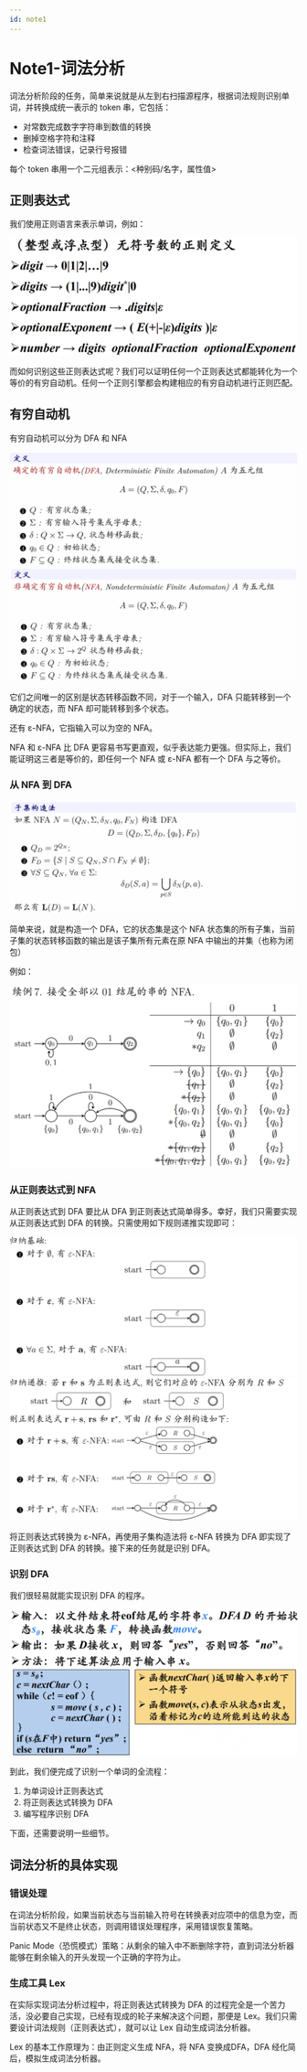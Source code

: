 ```yaml
---
id: note1
---
```

# Note1-词法分析

词法分析阶段的任务，简单来说就是从左到右扫描源程序，根据词法规则识别单词，并转换成统一表示的 token 串，它包括：

- 对常数完成数字字符串到数值的转换
- 删掉空格字符和注释
- 检查词法错误，记录行号报错

每个 token 串用一个二元组表示：<种别码/名字，属性值>

## 正则表达式

我们使用正则语言来表示单词，例如：

![](./assets/image-20230503130204094.png)

而如何识别这些正则表达式呢？我们可以证明任何一个正则表达式都能转化为一个等价的有穷自动机。任何一个正则引擎都会构建相应的有穷自动机进行正则匹配。

## 有穷自动机

有穷自动机可以分为 DFA 和 NFA

![](./assets/image-20230503133735355.png)![](./assets/image-20230503133811279.png)

它们之间唯一的区别是状态转移函数不同，对于一个输入，DFA 只能转移到一个确定的状态，而 NFA 却可能转移到多个状态。

还有 ε-NFA，它指输入可以为空的 NFA。

NFA 和 ε-NFA 比 DFA 更容易书写更直观，似乎表达能力更强。但实际上，我们能证明这三者是等价的，即任何一个 NFA 或 ε-NFA 都有一个 DFA 与之等价。

### 从 NFA 到 DFA

![](./assets/image-20230503134202448.png)

简单来说，就是构造一个 DFA，它的状态集是这个 NFA 状态集的所有子集，当前子集的状态转移函数的输出是该子集所有元素在原 NFA 中输出的并集（也称为闭包）

例如：

![](./assets/image-20230503134701109.png)

### 从正则表达式到 NFA

从正则表达式到 DFA 要比从 DFA 到正则表达式简单得多。幸好，我们只需要实现从正则表达式到 DFA 的转换。只需使用如下规则递推实现即可：

![](./assets/image-20230503135338142.png)![](./assets/image-20230503135356959.png)

将正则表达式转换为 ε-NFA，再使用子集构造法将 ε-NFA 转换为 DFA 即实现了正则表达式到 DFA 的转换。接下来的任务就是识别 DFA。

### 识别 DFA

我们很轻易就能实现识别 DFA 的程序。

![](./assets/image-20230503135831844.png)

到此，我们便完成了识别一个单词的全流程：

1. 为单词设计正则表达式
2. 将正则表达式转换为 DFA
3. 编写程序识别 DFA

下面，还需要说明一些细节。

## 词法分析的具体实现

### 错误处理

在词法分析阶段，如果当前状态与当前输入符号在转换表对应项中的信息为空，而当前状态又不是终止状态，则调用错误处理程序，采用错误恢复策略。

Panic Mode（恐慌模式）策略：从剩余的输入中不断删除字符，直到词法分析器能够在剩余输入的开头发现一个正确的字符为止。

### 生成工具 Lex

在实际实现词法分析过程中，将正则表达式转换为 DFA 的过程完全是一个苦力活，没必要自己实现，已经有现成的轮子来解决这个问题，那便是 Lex。我们只需要设计词法规则（正则表达式），就可以让 Lex 自动生成词法分析器。

Lex 的基本工作原理为：由正则定义生成 NFA，将 NFA 变换成DFA，DFA 经化简后，模拟生成词法分析器。